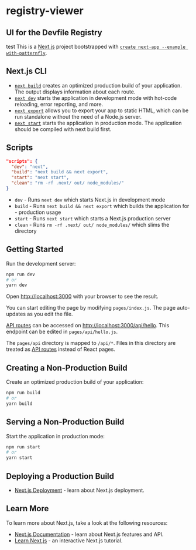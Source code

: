 # registry-viewer
## UI for the Devfile Registry
test
This is a [Next.js](https://nextjs.org/) project bootstrapped with [`create next-app --example with-patternfly`](https://github.com/vercel/next.js/tree/canary/examples/with-patternfly).

## Next.js CLI

- [`next build`](https://nextjs.org/docs/api-reference/cli#build) creates an optimized production build of your application. The output displays information about each route.
- [`next dev`](https://nextjs.org/docs/api-reference/cli#development) starts the application in development mode with hot-code reloading, error reporting, and more.
- [`next export`](https://nextjs.org/docs/advanced-features/static-html-export) allows you to export your app to static HTML, which can be run standalone without the need of a Node.js server.
- [`next start`](https://nextjs.org/docs/api-reference/cli#production) starts the application in production mode. The application should be compiled with next build first.

## Scripts

```json
"scripts": {
  "dev": "next",
  "build": "next build && next export",
  "start": "next start",
  "clean": "rm -rf .next/ out/ node_modules/"
}
```

- `dev` - Runs `next dev` which starts Next.js in development mode
- `build` - Runs `next build && next export` which builds the application for - production usage
- `start` - Runs `next start` which starts a Next.js production server
- `clean` - Runs `rm -rf .next/ out/ node_modules/` which slims the directory

## Getting Started

Run the development server:

```bash
npm run dev
# or
yarn dev
```

Open [http://localhost:3000](http://localhost:3000) with your browser to see the result.

You can start editing the page by modifying `pages/index.js`. The page auto-updates as you edit the file.

[API routes](https://nextjs.org/docs/api-routes/introduction) can be accessed on [http://localhost:3000/api/hello](http://localhost:3000/api/hello). This endpoint can be edited in `pages/api/hello.js`.

The `pages/api` directory is mapped to `/api/*`. Files in this directory are treated as [API routes](https://nextjs.org/docs/api-routes/introduction) instead of React pages.

## Creating a Non-Production Build

Create an optimized production build of your application:

```bash
npm run build
# or
yarn build
```

## Serving a Non-Production Build

Start the application in production mode:

```bash
npm run start
# or
yarn start
```

## Deploying a Production Build

- [Next.js Deployment](https://nextjs.org/docs/deployment) - learn about Next.js deployment.

## Learn More

To learn more about Next.js, take a look at the following resources:

- [Next.js Documentation](https://nextjs.org/docs) - learn about Next.js features and API.
- [Learn Next.js](https://nextjs.org/learn) - an interactive Next.js tutorial.

